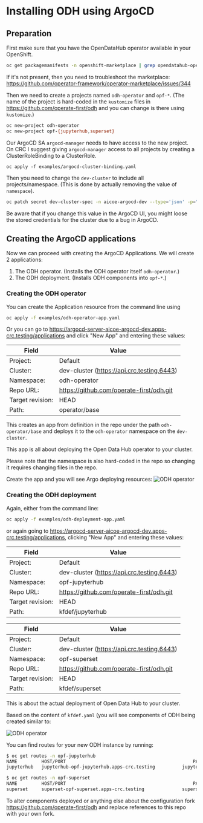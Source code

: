 # Installing ODH using ArgoCD

## Preparation

First make sure that you have the OpenDataHub operator available in your OpenShift.

```bash
oc get packagemanifests -n openshift-marketplace | grep opendatahub-operator
```

If it's not present, then you need to troubleshoot the marketplace: https://github.com/operator-framework/operator-marketplace/issues/344

Then we need to create a projects named `odh-operator` and `opf-*`. (The name of the project is hard-coded in the `kustomize` files in https://github.com/operate-first/odh and you can change is there using `kustomize`.)

```bash
oc new-project odh-operator
oc new-project opf-{jupyterhub,superset}
```

Our ArgoCD SA `argocd-manager` needs to have access to the new project. On CRC I suggest giving `argocd-manager` access to all projects by creating a ClusterRoleBinding to a ClusterRole.

`oc apply -f examples/argocd-cluster-binding.yaml`

Then you need to change the `dev-cluster` to include all projects/namespace. (This is done by actually removing the value of `namespace`).

```bash
oc patch secret dev-cluster-spec -n aicoe-argocd-dev --type='json' -p="[{'op': 'replace', 'path': '/data/namespaces', 'value':''}]"
```

Be aware that if you change this value in the ArgoCD UI, you might loose the stored credentials for the cluster due to a bug in ArgoCD.

## Creating the ArgoCD applications

Now we can proceed with creating the ArgoCD Applications. We will create 2 applications:

1. The ODH operator. (Installs the ODH operator itself `odh-operator`.)
1. The ODH deployment. (Installs ODH components into `opf-*`.)

### Creating the ODH operator

You can create the Application resource from the command line using

```bash
oc apply -f examples/odh-operator-app.yaml
```

Or you can go to https://argocd-server-aicoe-argocd-dev.apps-crc.testing/applications and click "New App" and entering these values:

| Field            | Value                                      |
| ---------------- | ------------------------------------------ |
| Project:         | Default                                    |
| Cluster:         | dev-cluster (https://api.crc.testing.6443) |
| Namespace:       | odh-operator                               |
| Repo URL:        | https://github.com/operate-first/odh.git   |
| Target revision: | HEAD                                       |
| Path:            | operator/base                              |

This creates an app from definition in the repo under the path `odh-operator/base` and deploys it to the `odh-operator` namespace on the `dev-cluster`.

This app is all about deploying the Open Data Hub operator to your cluster.

Please note that the namespace is also hard-coded in the repo so changing it requires changing files in the repo.

Create the app and you will see Argo deploying resources:
![ODH operator](../assets/images/crc/odh-operator.png)

### Creating the ODH deployment

Again, either from the command line:

```bash
oc apply -f examples/odh-deployment-app.yaml
```

or again going to https://argocd-server-aicoe-argocd-dev.apps-crc.testing/applications, clicking "New App" and entering these values:

| Field            | Value                                      |
| ---------------- | ------------------------------------------ |
| Project:         | Default                                    |
| Cluster:         | dev-cluster (https://api.crc.testing.6443) |
| Namespace:       | opf-jupyterhub                             |
| Repo URL:        | https://github.com/operate-first/odh.git   |
| Target revision: | HEAD                                       |
| Path:            | kfdef/jupyterhub                           |

| Field            | Value                                      |
| ---------------- | ------------------------------------------ |
| Project:         | Default                                    |
| Cluster:         | dev-cluster (https://api.crc.testing.6443) |
| Namespace:       | opf-superset                               |
| Repo URL:        | https://github.com/operate-first/odh.git   |
| Target revision: | HEAD                                       |
| Path:            | kfdef/superset                             |

This is about the actual deployment of Open Data Hub to your cluster.

Based on the content of `kfdef.yaml` (you will see components of ODH being created similar to:

![ODH operator](../assets/images/crc/odh-deployment.png)

You can find routes for your new ODH instance by running:

```bash
$ oc get routes -n opf-jupyterhub
NAME         HOST/PORT                                               PATH   SERVICES     PORT       TERMINATION     WILDCARD
jupyterhub   jupyterhub-opf-jupyterhub.apps-crc.testing          jupyterhub   8080-tcp   edge/Redirect   None

$ oc get routes -n opf-superset
NAME         HOST/PORT                                               PATH   SERVICES     PORT       TERMINATION     WILDCARD
superset     superset-opf-superset.apps-crc.testing              superset     8088-tcp                   None
```

To alter components deployed or anything else about the configuration fork https://github.com/operate-first/odh and replace references to this repo with your own fork.
